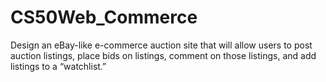 # CS50Web_Commerce
Design an eBay-like e-commerce auction site that will allow users to post auction listings, place bids on listings, comment on those listings, and add listings to a “watchlist.”
